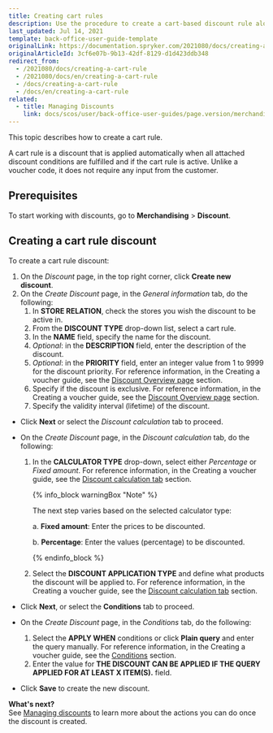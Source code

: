 ```yaml
---
title: Creating cart rules
description: Use the procedure to create a cart-based discount rule along with its conditions in the Back Office.
last_updated: Jul 14, 2021
template: back-office-user-guide-template
originalLink: https://documentation.spryker.com/2021080/docs/creating-a-cart-rule
originalArticleId: 3cf6e07b-9b13-42df-8129-d1d423ddb348
redirect_from:
  - /2021080/docs/creating-a-cart-rule
  - /2021080/docs/en/creating-a-cart-rule
  - /docs/creating-a-cart-rule
  - /docs/en/creating-a-cart-rule
related:
  - title: Managing Discounts
    link: docs/scos/user/back-office-user-guides/page.version/merchandising/discount/managing-discounts.html
---
```


This topic describes how to create a cart rule.

A cart rule is a discount that is applied automatically when all attached discount conditions are fulfilled and if the cart rule is active. Unlike a voucher code, it does not require any input from the customer.

## Prerequisites

To start working with discounts, go to **Merchandising** > **Discount**.

## Creating a cart rule discount

To create a cart rule discount:
1. On the *Discount* page, in the top right corner, click **Create new discount**.
2. On the *Create Discount* page, in the *General information* tab, do the following:
    1. In **STORE RELATION**, check the stores you wish the discount to be active in.
    2. From the **DISCOUNT TYPE** drop-down list, select a cart rule.
    3. In the **NAME** field, specify the name for the discount.
    4. _Optional_: in the **DESCRIPTION** field, enter the description of the discount.
    5. _Optional_: in the **PRIORITY** field, enter an integer value from 1 to 9999 for the discount priority. For reference information, in the Creating a voucher guide, see the [Discount Overview page](/docs/scos/user/back-office-user-guides/{{page.version}}/merchandising/discount/creating-vouchers.html#discount-overview-page) section.
    6. Specify if the discount is exclusive. For reference information, in the Creating a voucher guide, see the [Discount Overview page](/docs/scos/user/back-office-user-guides/{{page.version}}/merchandising/discount/creating-vouchers.html#discount-overview-page) section.
    7. Specify the validity interval (lifetime) of the discount.
* Click **Next** or select the *Discount calculation* tab to proceed.

* On the *Create Discount* page, in the *Discount calculation* tab, do the following:
    1.  In the **CALCULATOR TYPE** drop-down, select either *Percentage* or *Fixed amount*. For reference information, in the Creating a voucher guide, see the [Discount calculation tab](/docs/scos/user/back-office-user-guides/{{page.version}}/merchandising/discount/creating-vouchers.html#discount-calculation-tab) section.

        {% info_block warningBox "Note" %}

        The next step varies based on the selected calculator type:

          a. **Fixed amount**: Enter the prices to be discounted.
          
          b.  **Percentage**: Enter the values (percentage) to be discounted.

        {% endinfo_block %}

    2. Select the **DISCOUNT APPLICATION TYPE** and define what products the discount will be applied to. For reference information, in the Creating a voucher guide, see the [Discount calculation tab](/docs/scos/user/back-office-user-guides/{{page.version}}/merchandising/discount/creating-vouchers.html#discount-calculation-tab) section.
 * Click **Next**, or select the **Conditions** tab to proceed.
 * On the *Create Discount* page, in the *Conditions* tab, do the following:
    1. Select the **APPLY WHEN** conditions or click **Plain query** and enter the query manually. For reference information, in the Creating a voucher guide, see the [Conditions](/docs/scos/user/back-office-user-guides/{{page.version}}/merchandising/discount/creating-vouchers.html#conditions) section.
    2. Enter the value for **THE DISCOUNT CAN BE APPLIED IF THE QUERY APPLIED FOR AT LEAST X ITEM(S).** field.
* Click **Save** to create the new discount.


**What's next?**
<br>See [Managing discounts](/docs/scos/user/back-office-user-guides/{{page.version}}/merchandising/discount/managing-discounts.html) to learn more about the actions you can do once the discount is created.
